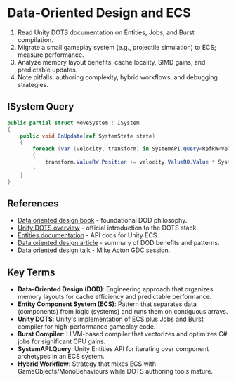 # Data-Oriented Design and ECS
1. Read Unity DOTS documentation on Entities, Jobs, and Burst compilation.
2. Migrate a small gameplay system (e.g., projectile simulation) to ECS; measure performance.
3. Analyze memory layout benefits: cache locality, SIMD gains, and predictable updates.
4. Note pitfalls: authoring complexity, hybrid workflows, and debugging strategies.

## ISystem Query
```csharp
public partial struct MoveSystem : ISystem
{
    public void OnUpdate(ref SystemState state)
    {
        foreach (var (velocity, transform) in SystemAPI.Query<RefRW<Velocity>, RefRW<LocalTransform>>())
        {
            transform.ValueRW.Position += velocity.ValueRO.Value * SystemAPI.Time.DeltaTime;
        }
    }
}
```






## References
- [Data oriented design book](https://www.dataorienteddesign.com/dodmain/dodmain.html) - foundational DOD philosophy.
- [Unity DOTS overview](https://unity.com/dots) - official introduction to the DOTS stack.
- [Entities documentation](https://docs.unity3d.com/Packages/com.unity.entities@latest) - API docs for Unity ECS.
- [Data oriented design article](https://www.gamedeveloper.com/programming/data-oriented-design) - summary of DOD benefits and patterns.
- [Data oriented design talk](https://www.youtube.com/watch?v=rX0ItVEVjHc) - Mike Acton GDC session.
## Key Terms
- **Data-Oriented Design (DOD)**: Engineering approach that organizes memory layouts for cache efficiency and predictable performance.
- **Entity Component System (ECS)**: Pattern that separates data (components) from logic (systems) and runs them on contiguous arrays.
- **Unity DOTS**: Unity's implementation of ECS plus Jobs and Burst compiler for high-performance gameplay code.
- **Burst Compiler**: LLVM-based compiler that vectorizes and optimizes C# jobs for significant CPU gains.
- **SystemAPI.Query**: Unity Entities API for iterating over component archetypes in an ECS system.
- **Hybrid Workflow**: Strategy that mixes ECS with GameObjects/MonoBehaviours while DOTS authoring tools mature.

